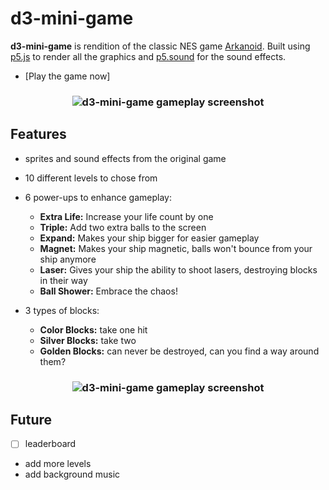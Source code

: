 # d3-mini-game

**d3-mini-game** is rendition of the classic NES game [Arkanoid]. Built using [p5.js] to render all the graphics and [p5.sound] for the sound effects.

* [Play the game now]

<h3 align="center">
  <img src="https://dl.dropboxusercontent.com/s/0gicmgz8yzwln6s/arkanoid_01.png?dl=0" alt="d3-mini-game gameplay screenshot" />
</h3>

Features
------

* sprites and sound effects from the original game
* 10 different levels to chose from

* 6 power-ups to enhance gameplay:
  * **Extra Life:** Increase your life count by one
  * **Triple:** Add two extra balls to the screen
  * **Expand:** Makes your ship bigger for easier gameplay
  * **Magnet:** Makes your ship magnetic, balls won't bounce from your ship anymore
  * **Laser:** Gives your ship the ability to shoot lasers, destroying blocks in their way
  * **Ball Shower:** Embrace the chaos!

* 3 types of blocks:
  * **Color Blocks:** take one hit
  * **Silver Blocks:** take two
  * **Golden Blocks:** can never be destroyed, can you find a way around them?

<h3 align="center">
  <img src="https://dl.dropboxusercontent.com/s/ggf6b7kh6sg06nt/arkanoid_02.png?dl=0" alt="d3-mini-game gameplay screenshot" />
</h3>

Future
------

* [ ] leaderboard
* add more levels
* add background music

<!---
Link References
-->

[Arkanoid]:https://en.wikipedia.org/wiki/Arkanoid
[p5.js]:https://p5js.org/
[p5.sound]:https://p5js.org/reference/#/libraries/p5.sound
